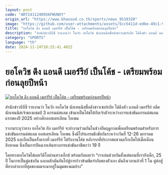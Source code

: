 ```yaml
---
layout: post
code: "ART2411240956FWUNXY"
origin_url: "https://www.khaosod.co.th/sports/news_9519320"
image: "https://github.com/user-attachments/assets/5cc5411d-edbe-49c1-9606-6f0fea35feb5"
title: "ยอโควิช ดึง แอนดี เมอร์รีย์ เป็นโค้ช - เตรียมพร้อมก่อนลุยปีหน้า"
description: "สำนักข่าวบีบีซี รายงานว่า โนวัก ยอโควิช นักเทนนิสชื่อดังชาวเซอร์เบีย ได้ดึงตัว แอนดี เมอร์รีย์ อดีตนักเทนนิสเจ้าของแชมป์ 3 แกรนด์สแลม เข้ามาเป็นโค้ช"
category: "SPORTS"
language: "th"
date: 2024-11-24T10:25:41.402Z
---
```


# ยอโควิช ดึง แอนดี เมอร์รีย์ เป็นโค้ช - เตรียมพร้อมก่อนลุยปีหน้า

[![ยอโควิช ดึง แอนดี เมอร์รีย์ เป็นโค้ช - เตรียมพร้อมก่อนลุยปีหน้า](https://www.khaosod.co.th/wpapp/uploads/2024/11/mmar.jpg "ยอโควิช ดึง แอนดี เมอร์รีย์ เป็นโค้ช - เตรียมพร้อมก่อนลุยปีหน้า")](https://www.khaosod.co.th/wpapp/uploads/2024/11/mmar.jpg)

สำนักข่าวบีบีซี รายงานว่า โนวัก ยอโควิช นักเทนนิสชื่อดังชาวเซอร์เบีย ได้ดึงตัว แอนดี เมอร์รีย์ อดีตนักเทนนิสเจ้าของแชมป์ 3 แกรนด์สแลม เข้ามาเป็นโค้ชให้กับเจ้าตัวระหว่างการแข่งขันแกรนด์สแลมแรกของปี 2025 อย่างศึกออสเตรเลียน โอเพน

รางานระบุว่าทาง ยอโควิช กับ เมอร์รีย์ จะทำงานร่วมกันในช่วงปิดฤดูกาลเพื่อเตรียมพร้อมสำหรับการแข่งขันแกรนด์สแลม ออสเตรเลียน โอเพน ซึ่งมีโปรแกรมชิงชัยกันระหว่างวันที่ 12-26 มกราคม 2025 และถือเป็นครั้งแรกที่ เมอร์รีย์ ได้รับงานโค้ช หลังจากที่ประกาศแขวนแร็กเก็ตไปเมื่อเดือนสิงหาคม ซึ่งเป็นการปิดฉากเส้นทางการแข่งขันอาชีพกว่า 19 ปี

โดยทางยอโควิชได้เผยวีดีโอผ่านทางเอ็กซ์ พร้อมกับเผยว่า “เราเล่นด้วยกันตั้งแต่ตอนที่เรายังเด็ก, 25 ปี ในการเป็นคู่แข่งกัน และผลักดันกันไปสู่การก้าวข้ามขีดจำกัดของตัวเอง มันถึงเวลาแล้วที่ 1 ใน คู่ต่อสู้ที่ยากลำบากที่สุดของผมจะมาอยู่ในมุมของผมบ้าง”